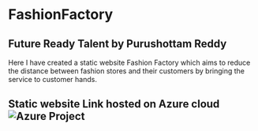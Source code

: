# **FashionFactory**

## Future Ready Talent by Purushottam Reddy


Here I have created a static website Fashion Factory which aims to reduce the distance between fashion stores and their customers by bringing the service to customer hands.

## Static website Link hosted on Azure cloud ![ Azure Project ](mango-pond-0da1a0700.1.azurestaticapps.net) 

